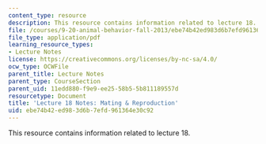 ```yaml
---
content_type: resource
description: This resource contains information related to lecture 18.
file: /courses/9-20-animal-behavior-fall-2013/ebe74b42ed983d6b7efd961364e30c92_MIT9_20F13_Lec18.pdf
file_type: application/pdf
learning_resource_types:
- Lecture Notes
license: https://creativecommons.org/licenses/by-nc-sa/4.0/
ocw_type: OCWFile
parent_title: Lecture Notes
parent_type: CourseSection
parent_uid: 11edd880-f9e9-ee25-58b5-5b811189557d
resourcetype: Document
title: 'Lecture 18 Notes: Mating & Reproduction'
uid: ebe74b42-ed98-3d6b-7efd-961364e30c92
---
```

This resource contains information related to lecture 18.